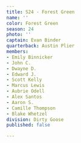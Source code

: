 ```yaml
---
title: S24 - Forest Green
name: ''
color: Forest Green
season: 24
photo: ''
captain: Evan Binder
quarterback: Austin Plier
members:
- Emily Binnicker
- John C.
- Dwayne D.
- Edward J.
- Scott Kelly
- Marcus Lewis
- Aubrie Odell
- Alex Santos
- Aaron S.
- Camille Thompson
- Blake Whetzel
division: Dirty Goose
published: false

---
```

